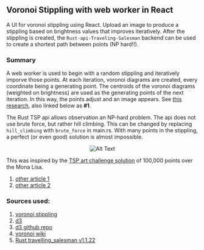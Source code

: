 ## Voronoi Stippling with web worker in React
A UI for voronoi stippling using React. Upload an image to produce a stippling based on brightness values that improves iteratively. After the stippling is created, the `Rust-api-Traveling-Salesman` backend can be used to create a shortest path between points (NP hard!!). 

### Summary

A web worker is used to begin with a random stippling and iteratively imporve those points. At each iteration, voronoi diagrams are created, every coordinate being a generating point. The centroids of the voronoi diagrams (weighted on brightness) are used as the generating points of the next iteration. In this way, the points adjust and an image appears. See [this research](https://www.cs.ubc.ca/labs/imager/tr/2002/secord2002b/secord.2002b.pdf), also linked below as **#1**. 

The Rust TSP api allows observation an NP-hard problem. The api does not use brute force, but rather hill climbing. This can be changed by replacing `hill_climbing` with `brute_force` in main.rs. With many points in the stippling, a perfect (or even good) solution is almost impossible.


<div align="center">
  <img src={require('./img/example.png')} alt="Alt Text">
</div>


This was inspired by the [TSP art challenge solution](https://www.math.uwaterloo.ca/tsp/data/ml/monalisa.html) of 100,000 points over the Mona Lisa.
1. [other article 1](https://www2.oberlin.edu/math/faculty/bosch/tspart-page.html)
2. [other article 2](https://www2.oberlin.edu/math/faculty/bosch/making-tspart-page.html)

### Sources used: 
1. [voronoi stippling](https://www.cs.ubc.ca/labs/imager/tr/2002/secord2002b/secord.2002b.pdf)
2. [d3](https://observablehq.com/@mbostock/voronoi-stippling)
3. [d3 github repo](https://github.com/d3/d3-delaunay)
4. [voronoi wiki](https://en.wikipedia.org/wiki/Voronoi_diagram)
5. [Rust travelling_salesman v1.1.22](https://crates.io/crates/travelling_salesman)
